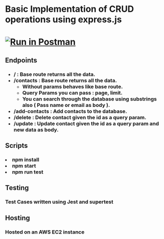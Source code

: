 # Basic Implementation of CRUD operations using express.js

# [![Run in Postman](https://run.pstmn.io/button.svg)](https://app.getpostman.com/run-collection/6cfa069e1b6bf893c40c)

## Endpoints 

<h3>
<ul>
  <li>/ : Base route returns all the data.</li>
  <li>/contacts : Base route returns all the data.<br>
    <ul>
      <li>Without params behaves like base route.</li>
      <li>Query Params you can pass : page, limit.</li>
      <li>You can search through the database using substrings also ( Pass name or email as body ).</li>
    </ul>
  </li>
  <li>/add-contacts : Add contacts to the database.</li>
  <li>/delete : Delete contact given the id as a query param.</li>
  <li>/update : Update contact given the id as a query param and new data as body.</li>
  
</ul>
</h3>

<h2>Scripts</h2>
<h3>
  <li>npm install</li>
  <li>npm start</li>
  <li>npm run test</li>
</h3>

<h2>Testing</h2>

<h3>Test Cases written using Jest and supertest</h3>

<h2>Hosting</h2>

<h3>Hosted on an AWS EC2 instance</h3>


